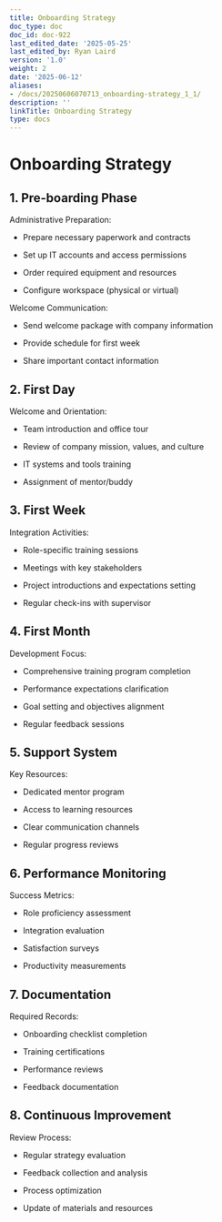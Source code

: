 ```yaml
---
title: Onboarding Strategy
doc_type: doc
doc_id: doc-922
last_edited_date: '2025-05-25'
last_edited_by: Ryan Laird
version: '1.0'
weight: 2
date: '2025-06-12'
aliases:
- /docs/20250606070713_onboarding-strategy_1_1/
description: ''
linkTitle: Onboarding Strategy
type: docs
---
```


# Onboarding Strategy

## 1. Pre-boarding Phase

Administrative Preparation:

- Prepare necessary paperwork and contracts

- Set up IT accounts and access permissions

- Order required equipment and resources

- Configure workspace (physical or virtual)

Welcome Communication:

- Send welcome package with company information

- Provide schedule for first week

- Share important contact information

## 2. First Day

Welcome and Orientation:

- Team introduction and office tour

- Review of company mission, values, and culture

- IT systems and tools training

- Assignment of mentor/buddy

## 3. First Week

Integration Activities:

- Role-specific training sessions

- Meetings with key stakeholders

- Project introductions and expectations setting

- Regular check-ins with supervisor

## 4. First Month

Development Focus:

- Comprehensive training program completion

- Performance expectations clarification

- Goal setting and objectives alignment

- Regular feedback sessions

## 5. Support System

Key Resources:

- Dedicated mentor program

- Access to learning resources

- Clear communication channels

- Regular progress reviews

## 6. Performance Monitoring

Success Metrics:

- Role proficiency assessment

- Integration evaluation

- Satisfaction surveys

- Productivity measurements

## 7. Documentation

Required Records:

- Onboarding checklist completion

- Training certifications

- Performance reviews

- Feedback documentation

## 8. Continuous Improvement

Review Process:

- Regular strategy evaluation

- Feedback collection and analysis

- Process optimization

- Update of materials and resources
